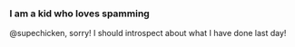 ### I am a kid who loves spamming
@supechicken, sorry! I should introspect about what I have done last day!
